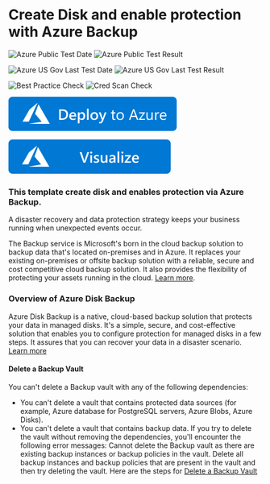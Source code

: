 # Create Disk and enable protection with Azure Backup

![Azure Public Test Date](https://azurequickstartsservice.blob.core.windows.net/badges/101-backup-create-disk-enable-protection/PublicLastTestDate.svg)
![Azure Public Test Result](https://azurequickstartsservice.blob.core.windows.net/badges/101-backup-create-disk-enable-protection/PublicDeployment.svg)

![Azure US Gov Last Test Date](https://azurequickstartsservice.blob.core.windows.net/badges/101-backup-create-disk-enable-protection/FairfaxLastTestDate.svg)
![Azure US Gov Last Test Result](https://azurequickstartsservice.blob.core.windows.net/badges/101-backup-create-disk-enable-protection/FairfaxDeployment.svg)

![Best Practice Check](https://azurequickstartsservice.blob.core.windows.net/badges/101-backup-create-disk-enable-protection/BestPracticeResult.svg)
![Cred Scan Check](https://azurequickstartsservice.blob.core.windows.net/badges/101-backup-create-disk-enable-protection/CredScanResult.svg)

[![Deploy To Azure](https://raw.githubusercontent.com/Azure/azure-quickstart-templates/master/1-CONTRIBUTION-GUIDE/images/deploytoazure.svg?sanitize=true)](https://portal.azure.com/#create/Microsoft.Template/uri/https%3A%2F%2Fraw.githubusercontent.com%2FAzure%2Fazure-quickstart-templates%2Fmaster%2F101-backup-create-disk-enable-protection%2Fazuredeploy.json)

[![Visualize](https://raw.githubusercontent.com/Azure/azure-quickstart-templates/master/1-CONTRIBUTION-GUIDE/images/visualizebutton.svg?sanitize=true)](http://armviz.io/#/?load=https%3A%2F%2Fraw.githubusercontent.com%2FAzure%2Fazure-quickstart-templates%2Fmaster%2F101-backup-create-disk-enable-protection%2Fazuredeploy.json)

### This template create disk and enables protection via Azure Backup.

A disaster recovery and data protection strategy keeps your business running when unexpected events occur.

The Backup service is Microsoft's born in the cloud backup solution to backup data that's located on-premises and in Azure. It replaces your existing on-premises or offsite backup solution with a reliable, secure and cost competitive cloud backup solution. It also provides the flexibility of protecting your assets running in the cloud. [Learn more](http://aka.ms/backup-learn-more/).

### Overview of Azure Disk Backup

Azure Disk Backup is a native, cloud-based backup solution that protects your data in managed disks. It's a simple, secure, and cost-effective solution that enables you to configure protection for managed disks in a few steps. It assures that you can recover your data in a disaster scenario. [Learn more](https://docs.microsoft.com/en-us/azure/backup/disk-backup-overview)

#### Delete a Backup Vault
You can't delete a Backup vault with any of the following dependencies:
- You can't delete a vault that contains protected data sources (for example, Azure database for PostgreSQL servers, Azure Blobs, Azure Disks).
- You can't delete a vault that contains backup data.
If you try to delete the vault without removing the dependencies, you'll encounter the following error messages:
Cannot delete the Backup vault as there are existing backup instances or backup policies in the vault. Delete all backup instances and backup policies that are present in the vault and then try deleting the vault.
Here are the steps for [Delete a Backup Vault](https://docs.microsoft.com/en-us/azure/backup/backup-vault-overview#delete-a-backup-vault)
